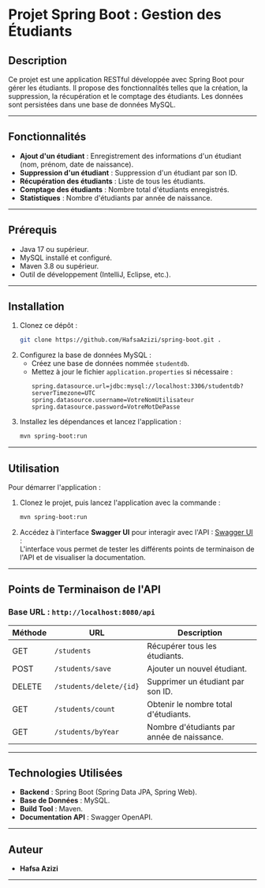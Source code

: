 # Projet Spring Boot : Gestion des Étudiants

## Description
Ce projet est une application RESTful développée avec Spring Boot pour gérer les étudiants. Il propose des fonctionnalités telles que la création, la suppression, la récupération et le comptage des étudiants. Les données sont persistées dans une base de données MySQL.

---

## Fonctionnalités
- **Ajout d'un étudiant** : Enregistrement des informations d'un étudiant (nom, prénom, date de naissance).
- **Suppression d'un étudiant** : Suppression d'un étudiant par son ID.
- **Récupération des étudiants** : Liste de tous les étudiants.
- **Comptage des étudiants** : Nombre total d'étudiants enregistrés.
- **Statistiques** : Nombre d'étudiants par année de naissance.

---

## Prérequis
- Java 17 ou supérieur.
- MySQL installé et configuré.
- Maven 3.8 ou supérieur.
- Outil de développement (IntelliJ, Eclipse, etc.).

---

## Installation
1. Clonez ce dépôt :
   ```bash
   git clone https://github.com/HafsaAzizi/spring-boot.git .
   ```
2. Configurez la base de données MySQL :
   - Créez une base de données nommée `studentdb`.
   - Mettez à jour le fichier `application.properties` si nécessaire :
     ```properties
     spring.datasource.url=jdbc:mysql://localhost:3306/studentdb?serverTimezone=UTC
     spring.datasource.username=VotreNomUtilisateur
     spring.datasource.password=VotreMotDePasse
     ```
3. Installez les dépendances et lancez l'application :
   ```bash
   mvn spring-boot:run
   ```

---

## Utilisation
Pour démarrer l'application :
1. Clonez le projet, puis lancez l'application avec la commande :
   ```bash
   mvn spring-boot:run
   ```
2. Accédez à l'interface **Swagger UI** pour interagir avec l'API :
   [Swagger UI](http://localhost:8080/swagger-ui/) :  
   L'interface vous permet de tester les différents points de terminaison de l'API et de visualiser la documentation.

---

## Points de Terminaison de l'API
### Base URL : `http://localhost:8080/api`
| Méthode | URL                  | Description                              |
|---------|----------------------|------------------------------------------|
| GET     | `/students`          | Récupérer tous les étudiants.           |
| POST    | `/students/save`     | Ajouter un nouvel étudiant.             |
| DELETE  | `/students/delete/{id}` | Supprimer un étudiant par son ID.     |
| GET     | `/students/count`    | Obtenir le nombre total d'étudiants.    |
| GET     | `/students/byYear`   | Nombre d'étudiants par année de naissance.|

---

## Technologies Utilisées
- **Backend** : Spring Boot (Spring Data JPA, Spring Web).
- **Base de Données** : MySQL.
- **Build Tool** : Maven.
- **Documentation API** : Swagger OpenAPI.

---

## Auteur
- **Hafsa Azizi**  

---

